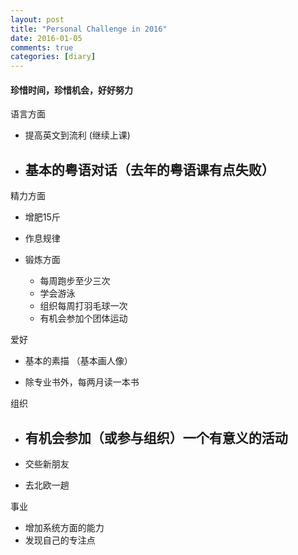 ```yaml
---
layout: post
title: "Personal Challenge in 2016"
date: 2016-01-05
comments: true
categories: [diary]
---
```

#### 珍惜时间，珍惜机会，好好努力
语言方面 
  * 提高英文到流利 (继续上课)
  * 基本的粤语对话（去年的粤语课有点失败）
    -  

精力方面  
  * 增肥15斤
  
  * 作息规律 
  
  * 锻炼方面
    - 每周跑步至少三次
    - 学会游泳 
    - 组织每周打羽毛球一次
    - 有机会参加个团体运动
 
爱好  
  * 基本的素描 （基本画人像）
  
  * 除专业书外，每两月读一本书
  
组织  
  * 有机会参加（或参与组织）一个有意义的活动
    -  

  * 交些新朋友
  * 去北欧一趟

事业  
  * 增加系统方面的能力
  * 发现自己的专注点
